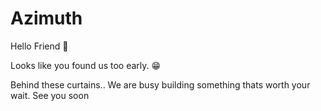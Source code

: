 # Azimuth

Hello Friend :wave:

Looks like you found us too early. :grin:

Behind these curtains.. We are busy building something thats worth your wait. See you soon 
